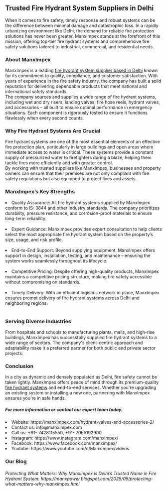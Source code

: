 <h2>Trusted Fire Hydrant System Suppliers in Delhi</h2>
When it comes to fire safety, timely response and robust systems can be the difference between minimal damage and catastrophic loss. In a rapidly urbanizing environment like Delhi, the demand for reliable fire protection solutions has never been greater. ManxImpex stands at the forefront of this mission, offering top-tier fire hydrant systems and comprehensive fire safety solutions tailored to industrial, commercial, and residential needs.<BR>
<H3>About ManxImpex</H3>
ManxImpex is a leading <a href="https://manximpex.com/hydrant-valves-and-accessories-2/" title="fire hydrant system suppliers in delhi" alt"fire hydrant system suppliers in delhi">fire hydrant system supplier based in Delhi</a> known for its commitment to quality, compliance, and customer satisfaction. With years of experience in the fire safety industry, the company has built a solid reputation for delivering dependable products that meet national and international safety standards.<br>
The company sources and supplies a wide range of fire hydrant systems, including wet and dry risers, landing valves, fire hose reels, hydrant valves, and accessories – all built to ensure optimal performance in emergency situations. Each component is rigorously tested to ensure it functions flawlessly when every second counts.<br>
<h3>Why Fire Hydrant Systems Are Crucial</h3>
Fire hydrant systems are one of the most essential elements of an effective fire protection plan, particularly in large buildings and open areas where immediate access to water is critical. These systems provide a constant supply of pressurized water to firefighters during a blaze, helping them tackle fires more efficiently and with greater control.<br>
By working with trusted suppliers like ManxImpex, businesses and property owners can ensure that their premises are not only compliant with fire safety regulations but also equipped to protect lives and assets.<br>
<h3>ManxImpex’s Key Strengths</h3>
<li>Quality Assurance: All fire hydrant systems supplied by ManxImpex conform to IS: 3844 and other industry standards. The company prioritizes durability, pressure resistance, and corrosion-proof materials to ensure long-term reliability.</li><br>
<li>Expert Guidance: ManxImpex provides expert consultation to help clients select the most appropriate fire hydrant system based on the property’s size, usage, and risk profile.</li><br>
<li>End-to-End Support: Beyond supplying equipment, ManxImpex offers support in design, installation, testing, and maintenance – ensuring the system works seamlessly throughout its lifecycle.</li><br>
<li>Competitive Pricing: Despite offering high-quality products, ManxImpex maintains a competitive pricing structure, making fire safety accessible without compromising on standards.</li><br>
<li>Timely Delivery: With an efficient logistics network in place, ManxImpex ensures prompt delivery of fire hydrant systems across Delhi and neighboring regions.</li><br>
<h3>Serving Diverse Industries</h3>
From hospitals and schools to manufacturing plants, malls, and high-rise buildings, ManxImpex has successfully supplied fire hydrant systems to a wide range of sectors. The company's client-centric approach and adaptability make it a preferred partner for both public and private sector projects.<br>
<h3>Conclusion</h3>
In a city as dynamic and densely populated as Delhi, fire safety cannot be taken lightly. ManxImpex offers peace of mind through its premium-quality <a href="https://manximpex.com/hydrant-valves-and-accessories-2/" title="fire hydrant system suppliers in delhi" alt"fire hydrant system suppliers in delhi">fire hydrant systems</a> and end-to-end services. Whether you're upgrading an existing system or installing a new one, partnering with ManxImpex ensures you're in safe hands.<br>
<h5>For more information or contact our expert team today.</h5>
<li>Website: https://manximpex.com/hydrant-valves-and-accessories-2/</li>
<li>Contact us: info@manximpex.com</li>
<li>Call us: +91- 7428115550, +91- 7065192900</li>
<li>Instagram: https://www.instagram.com/manximpex/</li>
<li>Facebook: https://www.facebook.com/manximpex/</li>
<li>Youtube: https://www.youtube.com/c/ManxImpex/videos</li>
<h3>Our Blog</h3>
<h6>Protecting What Matters: Why ManxImpex is Delhi’s Trusted Name in Fire Hydrant System: https://manxpower.blogspot.com/2025/05/protecting-what-matters-why-manximpex.html </h6>
